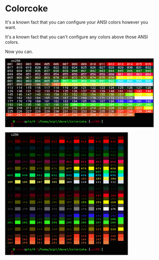 Colorcoke
=========

It's a known fact that you can configure your ANSI colors however you want.

It's a known fact that you can't configure any colors above those ANSI colors.

Now you can.

![screenshot](http://github.com/trapd00r/colorcoke/raw/master/extra/cc256.png)

![screenshot](http://github.com/trapd00r/colorcoke/raw/master/extra/c256.png)
